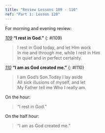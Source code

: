 ```yaml
---
title: "Review Lessons 109 - 110"
ref: "Part 1: Lesson 120"
---
```


For morning and evening review:

[*109*](/acim/workbook/l109/?r=1) **“I rest in God.”**
{: #l109}

> I rest in God today, and let Him work<br/>
> In me and through me, while I rest in Him<br/>
> In quiet and in perfect certainty.

[*110*](/acim/workbook/l110/?r=1) **“I am as God created me.”**
{: #l110}

> I am God’s Son.Today I lay aside<br/>
> All sick illusions of myself, and let<br/>
> My Father tell me Who I really am.

On the hour:

> “I rest in God.”

On the half hour:

> “I am as God created me.”

